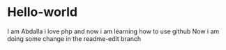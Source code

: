 # Hello-world

I am Abdalla i love php and now i am learning how to use github
Now i am doing some change in the readme-edit branch
